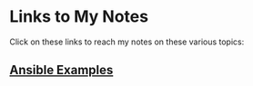 # Links to My Notes
Click on these links to reach my notes on these various topics:

## [Ansible Examples](https://github.com/ejordangottlieb/notes/blob/master/ansible/README.md)
